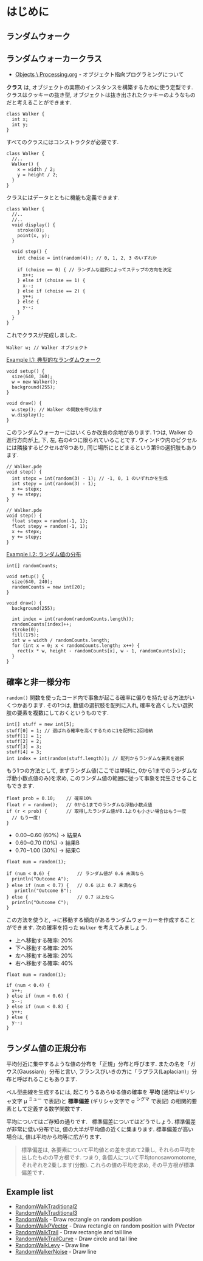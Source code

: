 # はじめに
## ランダムウォーク

## ランダムウォーカークラス
- [Objects \ Processing.org](https://processing.org/tutorials/objects/) - オブジェクト指向プログラミングについて

__クラス__ は, オブジェクトの実際のインスタンスを構築するために使う定型です.
クラスはクッキーの抜き型, オブジェクトは抜き出されたクッキーのようなものだと考えることができます.

```processing
class Walker {
  int x;
  int y;
}
```

すべてのクラスにはコンストラクタが必要です.
```processing
class Walker {
  //..
  Walker() {
    x = width / 2;
    y = height / 2;
  }
}
```

クラスにはデータとともに機能も定義できます.

```processing
class Walker {
  //..
  //..
  void display() {
    stroke(0);
    point(x, y);
  }
  
  void step() {
    int choise = int(random(4)); // 0, 1, 2, 3 のいずれか
    
    if (choise == 0) { // ランダムな選択によってステップの方向を決定
      x++;
    } else if (choise == 1) {
      x--;
    } else if (choise == 2) {
      y++;
    } else {
      y--;
    }
  }
}
```

これでクラスが完成しました.

```processing
Walker w; // Walker オブジェクト
```

[Example I.1: 典型的なランダムウォーク](./NOC_I_1_RandomWalkTraditional/)

```processing
void setup() {
  size(640, 360);
  w = new Walker();
  background(255);
}

void draw() {
  w.step(); // Walker の関数を呼び出す
  w.display();
}
```

このランダムウォーカーにはいくらか改良の余地があります.
1つは, Walker の進行方向が上, 下, 左, 右の4つに限られていることです.
ウィンドウ内のピクセルには隣接するピクセルが8つあり, 同じ場所にとどまるという第9の選択肢もあります.

```processing
// Walker.pde
void step() {
  int stepx = int(random(3) - 1); // -1, 0, 1 のいずれかを生成
  int stepy = int(random(3) - 1);
  x += stepx;
  y += stepy;
}
```

```processing
// Walker.pde
void step() {
  float stepx = random(-1, 1);
  flaot stepy = random(-1, 1);
  x += stepx;
  y += stepy;
}
```

[Example I.2: ランダム値の分布](./NOC_I_2_RandomDistribution/)

```processing
int[] randomCounts;

void setup() {
  size(640, 240);
  randomCounts = new int[20];
}

void draw() {
  background(255);
  
  int index = int(random(randomCounts.length));
  randomCounts[index]++;
  stroke(0);
  fill(175);
  int w = width / randomCounts.length;
  for (int x = 0; x < randomCounts.length; x++) {
    rect(x * w, height - randomCounts[x], w - 1, randomCounts[x]);
  }
}
```

## 確率と非一様分布
`random()` 関数を使ったコード内で事象が起こる確率に偏りを持たせる方法がいくつかあります.
その1つは, 数値の選択肢を配列に入れ, 確率を高くしたい選択肢の要素を複数にしておくというものです.

```processing
int[] stuff = new int[5];
stuff[0] = 1; // 選ばれる確率を高くするために1を配列に2回格納
stuff[1] = 1;
stuff[2] = 2;
stuff[3] = 3;
stuff[4] = 3;
int index = int(random(stuff.length)); // 配列からランダムな要素を選択
```

もう1つの方法として, まずランダム値(ここでは単純に, 0から1までのランダムな浮動小数点値のみ)を求め, このランダム値の範囲に従って事象を発生させることもできます.

```processing
float prob = 0.10;    // 確率10%
float r = random();   // 0から1までのランダムな浮動小数点値
if (r < prob) {       // 取得したランダム値が0.1よりも小さい場合はもう一度
  // もう一度!
}
```
- 0.00~0.60 (60%) → 結果A
- 0.60~0.70 (10%) → 結果B
- 0.70~1.00 (30%) → 結果C

```processing
float num = random(1);

if (num < 0.6) {          // ランダム値が 0.6 未満なら
  println("Outcome A");
} else if (num < 0.7) {   // 0.6 以上 0.7 未満なら
   println("Outcome B");
} else {                  // 0.7 以上なら
  println("Outcome C");
}
```

この方法を使うと, →に移動する傾向があるランダムウォーカーを作成することができます.
次の確率を持った `Walker` を考えてみましょう.

- 上へ移動する確率: 20%
- 下へ移動する確率: 20%
- 左へ移動する確率: 20%
- 右へ移動する確率: 40%

```processing
float num = random(1);

if (num < 0.4) {
  x++;
} else if (num < 0.6) {
  x--;
} else if (num < 0.8) {
  y++;
} else {
  y--;
}
```

## ランダム値の正規分布
平均付近に集中するような値の分布を「正規」分布と呼びます.
またの名を「ガウス(Gaussian)」分布と言い, フランスびいきの方に「ラプラス(Laplacian)」分布と呼ばれることもあります.

ベル型曲線を生成するには, 起こりうるあらゆる値の確率を __平均__ (通常はギリシャ文字 μ <sup>ミュー</sup> で表記)と
__標準偏差__ (ギリシャ文字で σ <sup>シグマ</sup> で表記) の相関的要素として定義する数学関数です.

平均についてはご存知の通りです.  
標準偏差についてはどうでしょう.
標準偏差が非常に低い分布では, 値の大半が平均値の近くに集まります. 標準偏差が高い場合は, 値は平均から均等に広がります.

> 標準偏差は, 各要素について平均値との差を求めて2乗し, それらの平均を出したものの平方根です.
> つまり, 各個人について平均tonosawomotome, それぞれを2乗します(分散).
> これらの値の平均を求め, その平方根が標準偏差です.

## Example list
- [RandomWalkTraditional2](./RandomWalkTraditional2/) 
- [RandomWalkTraditional3](./RandomWalkTraditional3/)
- [RandomWalk](./RandomWalk/) - Draw rectangle on random position
- [RandomWalkPVector](./RandomWalkPVector/) - Draw rectangle on random position with PVector
- [RandomWalkTrail](./RandomWalkTrail/) - Draw rectangle and tail line
- [RandomWalkTrailCurve](./RandomWalkTrailCurve/) - Draw circle and tail line
- [RandomWalkLevy](./RandomWalkLevy/) - Draw line
- [RandomWalkerNoise](./RandomWalkerNoise/) - Draw line
